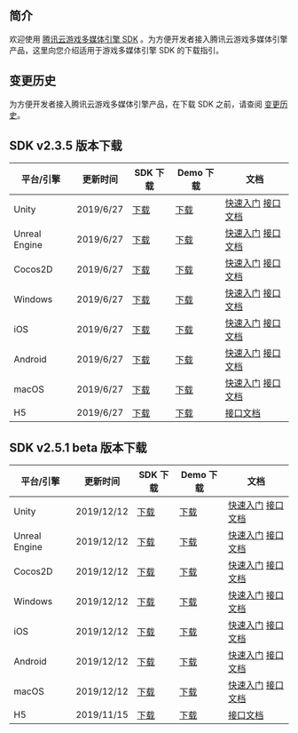 ## 简介
欢迎使用 [腾讯云游戏多媒体引擎 SDK](<https://intl.cloud.tencent.com/product/gme>) 。为方便开发者接入腾讯云游戏多媒体引擎产品，这里向您介绍适用于游戏多媒体引擎 SDK 的下载指引。

## 变更历史
为方便开发者接入腾讯云游戏多媒体引擎产品，在下载 SDK 之前，请查阅 [变更历史](https://cloud.tencent.com/document/product/607/11904)。


## SDK v2.3.5 版本下载

|平台/引擎  | 更新时间        |SDK 下载|Demo 下载|文档|
|-------------| ------------- | ------------- |------------- |------------- |
|	Unity			|2019/6/27 |[下载](http://dldir1.qq.com/hudongzhibo/QCloud_TGP/GME/GME2.3.5/GME_Unity_Audio_SDK_2.3.5.8022.zip)		|[下载](http://dldir1.qq.com/hudongzhibo/QCloud_TGP/GME/GME2.3.5/GME_Unity_Audio_Demo_2.3.5.8022.zip)		|[快速入门](https://cloud.tencent.com/document/product/607/18248) [接口文档](https://cloud.tencent.com/document/product/607/15228)|
|		Unreal Engine	|2019/6/27|[下载](http://dldir1.qq.com/hudongzhibo/QCloud_TGP/GME/GME2.3.5/GME_Unreal_Audio_SDK_2.3.5.8022.zip)		|[下载](http://dldir1.qq.com/hudongzhibo/QCloud_TGP/GME/GME2.3.5/GME_Unreal_Audio_Demo_2.3.5.8022.zip)		|[快速入门](https://cloud.tencent.com/document/product/607/18267) [接口文档](https://cloud.tencent.com/document/product/607/15231)|
|		Cocos2D		|2019/6/27 |[下载](http://dldir1.qq.com/hudongzhibo/QCloud_TGP/GME/GME2.3.5/GME_Cocos_Audio_SDK_2.3.5.8022.zip)	|[下载](http://dldir1.qq.com/hudongzhibo/QCloud_TGP/GME/GME2.3.5/GME_Cocos_Audio_Demo_2.3.5.8022.zip)		|[快速入门](https://cloud.tencent.com/document/product/607/18292) [接口文档](https://cloud.tencent.com/document/product/607/15218)|
|		Windows 	|2019/6/27 |[下载](http://dldir1.qq.com/hudongzhibo/QCloud_TGP/GME/GME2.3.5/GME_Windows_audio_sdk_2.3.5.7870.zip)		|[下载](http://dldir1.qq.com/hudongzhibo/QCloud_TGP/GME/GME2.3.5/GME_Windows_audio_demo_2.3.5.7870.zip)	  |[快速入门](https://cloud.tencent.com/document/product/607/18320) [接口文档](https://cloud.tencent.com/document/product/607/15232)|
|	iOS				|2019/6/27 |[下载](http://dldir1.qq.com/hudongzhibo/QCloud_TGP/GME/GME2.3.5/GME_ios_audio_sdk_2.3.5.7870.zip)			|[下载](http://dldir1.qq.com/hudongzhibo/QCloud_TGP/GME/GME2.3.5/GME_ios_audio_demo_2.3.5.7870.zip)		|[快速入门](https://cloud.tencent.com/document/product/607/18238) [接口文档](https://cloud.tencent.com/document/product/607/15221)|
|	Android 		|2019/6/27 |[下载](http://dldir1.qq.com/hudongzhibo/QCloud_TGP/GME/GME2.3.5/GME_android_audio_sdk_2.3.5.7870.zip)		|[下载](http://dldir1.qq.com/hudongzhibo/QCloud_TGP/GME/GME2.3.5/GME_android_audio_demo_2.3.5.7870.zip)	|[快速入门](https://cloud.tencent.com/document/product/607/18158) [接口文档](https://cloud.tencent.com/document/product/607/15210)|
|	 		macOS	 		|2019/6/27 |[下载](http://dldir1.qq.com/hudongzhibo/QCloud_TGP/GME/GME2.3.5/GME_mac_audio_sdk_2.3.5.7870.zip)			|[下载](http://dldir1.qq.com/hudongzhibo/QCloud_TGP/GME/GME2.3.5/GME_mac_audio_demo_2.3.5.7870.zip)		|[快速入门](https://cloud.tencent.com/document/product/607/18738) [接口文档](https://cloud.tencent.com/document/product/607/18739)|
|	 		H5 		|2019/6/27|[下载](http://dldir1.qq.com/hudongzhibo/QCloud_TGP/GME/GME2.3.5/GME_H5_Audio_SDK_2.3.5.112.zip)			|[下载](http://dldir1.qq.com/hudongzhibo/QCloud_TGP/GME/GME2.3.5/GME_H5_Audio_Sample_2.3.5.112.zip)		| [接口文档](https://cloud.tencent.com/document/product/607/32157)|


## SDK v2.5.1 beta 版本下载

|平台/引擎  | 更新时间        |SDK 下载|Demo 下载|文档|
|-------------| ------------- | ------------- |------------- |------------- |
|	Unity			|2019/12/12 |[下载](http://dldir1.qq.com/hudongzhibo/QCloud_TGP/GME/GME2.5.1/GME_Unity_Audio_SDK_2.5.1.86.zip)		|[下载](http://dldir1.qq.com/hudongzhibo/QCloud_TGP/GME/GME2.5.1/GME_Unity_Audio_Demo_2.5.1.86.zip)		|[快速入门](https://cloud.tencent.com/document/product/607/18248) [接口文档](https://cloud.tencent.com/document/product/607/15228)|
|		Unreal Engine	|2019/12/12|[下载](http://dldir1.qq.com/hudongzhibo/QCloud_TGP/GME/GME2.5.1/GME_Unreal_Audio_SDK_2.5.1.86.zip)		|[下载](http://dldir1.qq.com/hudongzhibo/QCloud_TGP/GME/GME2.5.1/GME_Unreal_Audio_Demo_2.5.1.86.zip)		|[快速入门](https://cloud.tencent.com/document/product/607/18267) [接口文档](https://cloud.tencent.com/document/product/607/15231)|
|		Cocos2D		|2019/12/12 |[下载](http://dldir1.qq.com/hudongzhibo/QCloud_TGP/GME/GME2.5.1/GME_Cocos_Audio_SDK_2.5.1.86.zip)	|[下载](http://dldir1.qq.com/hudongzhibo/QCloud_TGP/GME/GME2.5.1/GME_Cocos_Audio_Demo_2.5.1.86.zip)		|[快速入门](https://cloud.tencent.com/document/product/607/18292) [接口文档](https://cloud.tencent.com/document/product/607/15218)|
|		Windows 	|2019/12/12 |[下载](http://dldir1.qq.com/hudongzhibo/QCloud_TGP/GME/GME2.5.1/GME_Windows_audio_sdk_2.5.1.40.zip)		|[下载](http://dldir1.qq.com/hudongzhibo/QCloud_TGP/GME/GME2.5.1/GME_Windows_audio_demo_2.5.1.40.zip)	  |[快速入门](https://cloud.tencent.com/document/product/607/18320) [接口文档](https://cloud.tencent.com/document/product/607/15232)|
|	iOS				|2019/12/12 |[下载](http://dldir1.qq.com/hudongzhibo/QCloud_TGP/GME/GME2.5.1/GME_ios_audio_sdk_2.5.1.75.zip)			|[下载](http://dldir1.qq.com/hudongzhibo/QCloud_TGP/GME/GME2.5.1/GME_ios_audio_demo_2.5.1.75.zip)		|[快速入门](https://cloud.tencent.com/document/product/607/18238) [接口文档](https://cloud.tencent.com/document/product/607/15221)|
|	Android 		|2019/12/12 |[下载](http://dldir1.qq.com/hudongzhibo/QCloud_TGP/GME/GME2.5.1/GME_android_audio_sdk_2.5.1.81.zip)		|[下载](http://dldir1.qq.com/hudongzhibo/QCloud_TGP/GME/GME2.5.1/GME_android_audio_demo_2.5.1.81.zip)	|[快速入门](https://cloud.tencent.com/document/product/607/18158) [接口文档](https://cloud.tencent.com/document/product/607/15210)|
|	 		macOS	 		|2019/12/12 |[下载](http://dldir1.qq.com/hudongzhibo/QCloud_TGP/GME/GME2.5.1/GME_mac_audio_sdk_2.5.1.30.zip)			|[下载](http://dldir1.qq.com/hudongzhibo/QCloud_TGP/GME/GME2.5.1/GME_mac_audio_demo_2.5.1.30.zip)		|[快速入门](https://cloud.tencent.com/document/product/607/18738) [接口文档](https://cloud.tencent.com/document/product/607/18739)|
|	 		H5 		|2019/11/15|[下载](http://dldir1.qq.com/hudongzhibo/QCloud_TGP/GME/GME2.5.1/GME_H5_Audio_SDK_2.5.1.2.zip)			|[下载](http://dldir1.qq.com/hudongzhibo/QCloud_TGP/GME/GME2.5.1/GME_H5_Audio_Sample_2.5.1.2.zip)		| [接口文档](https://cloud.tencent.com/document/product/607/32157)|


